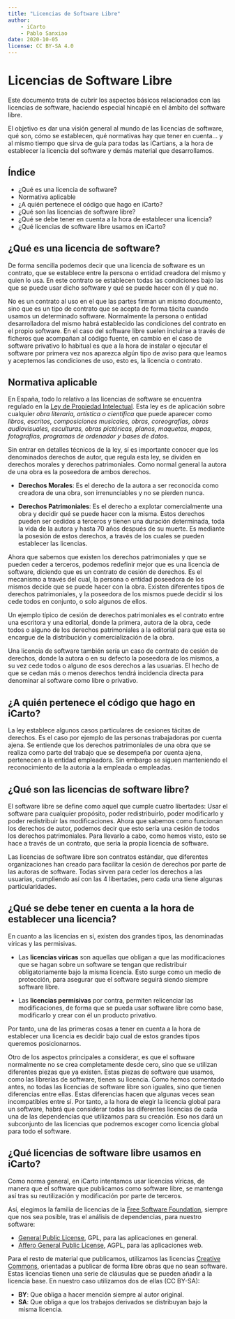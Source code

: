 ```yaml
---
title: "Licencias de Software Libre"
author:
    - iCarto
    - Pablo Sanxiao
date: 2020-10-05
license: CC BY-SA 4.0
---
```


# Licencias de Software Libre

Este documento trata de cubrir los aspectos básicos relacionados con las licencias de software, haciendo especial hincapié en el ámbito del software libre.

El objetivo es dar una visión general al mundo de las licencias de software, qué son, cómo se establecen, qué normativas hay que tener en cuenta... y al mismo tiempo que sirva de guía para todas las iCartians, a la hora de establecer la licencia del software y demás material que desarrollamos.

## Índice

-   ¿Qué es una licencia de software?
-   Normativa aplicable
-   ¿A quién pertenece el código que hago en iCarto?
-   ¿Qué son las licencias de software libre?
-   ¿Qué se debe tener en cuenta a la hora de establecer una licencia?
-   ¿Qué licencias de software libre usamos en iCarto?

## ¿Qué es una licencia de software?

De forma sencilla podemos decir que una licencia de software es un contrato, que se establece entre la persona o entidad creadora del mismo y quien lo usa. En este contrato se establecen todas las condiciones bajo las que se puede usar dicho software y qué se puede hacer con él y qué no.

No es un contrato al uso en el que las partes firman un mismo documento, sino que es un tipo de contrato que se acepta de forma tácita cuando usamos un determinado software. Normalmente la persona o entidad desarrolladora del mismo habrá establecido las condiciones del contrato en el propio software. En el caso del software libre suelen incluirse a través de ficheros que acompañan al código fuente, en cambio en el caso de software privativo lo habitual es que a la hora de instalar o ejecutar el software por primera vez nos aparezca algún tipo de aviso para que leamos y aceptemos las condiciones de uso, esto es, la licencia o contrato.

## Normativa aplicable

En España, todo lo relativo a las licencias de software se encuentra regulado en la [Ley de Propiedad Intelectual](https://www.boe.es/buscar/act.php?id=BOE-A-1996-8930). Esta ley es de aplicación sobre cualquier *obra literaria, artística o científica* que puede aparecer como *libros, escritos, composiciones musicales, obras, coreografías, obras audiovisuales, esculturas, obras pictóricas, planos, maquetas, mapas, fotografías, programas de ordenador y bases de datos*.

Sin entrar en detalles técnicos de la ley, sí es importante conocer que los denominados derechos de autor, que regula esta ley, se dividen en derechos morales y derechos patrimoniales. Como normal general la autora de una obra es la poseedora de ambos derechos.

-   **Derechos Morales**: Es el derecho de la autora a ser reconocida como creadora de una obra, son irrenunciables y no se pierden nunca.

-   **Derechos Patrimoniales**: Es el derecho a explotar comercialmente una obra y decidir qué se puede hacer con la misma. Estos derechos pueden ser cedidos a terceros y tienen una duración determinada, toda la vida de la autora y hasta 70 años después de su muerte. Es mediante la posesión de estos derechos, a través de los cuales se pueden establecer las licencias.

Ahora que sabemos que existen los derechos patrimoniales y que se pueden ceder a terceros, podemos redefinir mejor que es una licencia de software, diciendo que es un contrato de cesión de derechos. Es el mecanismo a través del cual, la persona o entidad poseedora de los mismos decide que se puede hacer con la obra. Existen diferentes tipos de derechos patrimoniales, y la poseedora de los mismos puede decidir si los cede todos en conjunto, o solo algunos de ellos.

Un ejemplo típico de cesión de derechos patrimoniales es el contrato entre una escritora y una editorial, donde la primera, autora de la obra, cede todos o alguno de los derechos patrimoniales a la editorial para que esta se encargue de la distribución y comercialización de la obra.

Una licencia de software también sería un caso de contrato de cesión de derechos, donde la autora o en su defecto la poseedora de los mismos, a su vez cede todos o alguno de esos derechos a las usuarias. El hecho de que se cedan más o menos derechos tendrá incidencia directa para denominar al software como libre o privativo. 

## ¿A quién pertenece el código que hago en iCarto?

La ley establece algunos casos particulares de cesiones tácitas de derechos. Es el caso por ejemplo de las personas trabajadoras por cuenta ajena. Se entiende que los derechos patrimoniales de una obra que se realiza como parte del trabajo que se desempeña por cuenta ajena, pertenecen a la entidad empleadora. Sin embargo se siguen manteniendo el reconocimiento de la autoría a la empleada o empleadas.

## ¿Qué son las licencias de software libre?

El software libre se define como aquel que cumple cuatro libertades: Usar el software para cualquier propósito, poder redistribuirlo, poder modificarlo y poder redistribuir las modificaciones. Ahora que sabemos como funcionan los derechos de autor, podemos decir que esto sería una cesión de todos los derechos patrimoniales. Para llevarlo a cabo, como hemos visto, esto se hace a través de un contrato, que sería la propia licencia de software.

Las licencias de software libre son contratos estándar, que diferentes organizaciones han creado para facilitar la cesión de derechos por parte de las autoras de software. Todas sirven para ceder los derechos a las usuarias, cumpliendo así con las 4 libertades, pero cada una tiene algunas particularidades.

## ¿Qué se debe tener en cuenta a la hora de establecer una licencia?

En cuanto a las licencias en sí, existen dos grandes tipos, las denominadas víricas y las permisivas.

- Las **licencias víricas** son aquellas que obligan a que las modificaciones que se hagan sobre un software se tengan que redistribuir obligatoriamente bajo la misma licencia. Esto surge como un medio de protección, para asegurar que el software seguirá siendo siempre software libre.

- Las **licencias permisivas** por contra, permiten relicenciar las modificaciones, de forma que se pueda usar software libre como base, modificarlo y crear con él un producto privativo.

Por tanto, una de las primeras cosas a tener en cuenta a la hora de establecer una licencia es decidir bajo cual de estos grandes tipos queremos posicionarnos.

Otro de los aspectos principales a considerar, es que el software normalmente no se crea completamente desde cero, sino que se utilizan diferentes piezas que ya existen. Estas piezas de software que usamos, como las librerías de software, tienen su licencia. Como hemos comentado antes, no todas las licencias de software libre son iguales, sino que tienen diferencias entre ellas. Estas diferencias hacen que algunas veces sean incompatibles entre sí. Por tanto, a la hora de elegir la licencia global para un software, habrá que considerar todas las diferentes licencias de cada una de las dependencias que utilizamos para su creación. Eso nos dará un subconjunto de las licencias que podremos escoger como licencia global para todo el software.

## ¿Qué licencias de software libre usamos en iCarto?

Como norma general, en iCarto intentamos usar licencias víricas, de manera que el software que publicamos como software libre, se mantenga así tras su reutilización y modificación por parte de terceros.

Así, elegimos la familia de licencias de la [Free Software Foundation](https://www.fsf.org/es/), siempre que nos sea posible, tras el análisis de dependencias, para nuestro software:

-   [General Public License](https://www.gnu.org/licenses/gpl-3.0.html), GPL, para las aplicaciones en general.
-   [Affero General Public License](https://www.gnu.org/licenses/agpl-3.0.html), AGPL, para las aplicaciones web.

Para el resto de material que publicamos, utilizamos las licencias [Creative Commons](https://creativecommons.org), orientadas a publicar de forma libre obras que no sean software. Estas licencias tienen una serie de cláusulas que se pueden añadir a la licencia base. En nuestro caso utilizamos dos de ellas (CC BY-SA):

-   **BY**: Que obliga a hacer mención siempre al autor original.
-   **SA**: Que obliga a que los trabajos derivados se distribuyan bajo la misma licencia.

